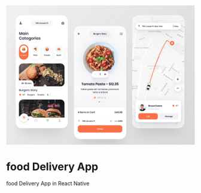 ![logo](https://github.com/AqeelAsghar/foodDeliveryApp/blob/main/Screen%20Shot%202022-09-24%20at%204.28.26%20PM.png)
# food Delivery App
food Delivery App in React Native 
